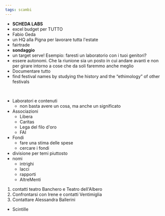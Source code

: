 ```yaml
---
tags: scambi
---
```

- **SCHEDA LABS**
- excel budget per TUTTO
- Fabio Geda
- un HQ alla Pigna per lavorare tutta l'estate
- fairtrade
- **sondaggio**
- un target serve! Esempio: faresti un laboratorio con i tuoi genitori?
- essere autonomi. Che la riunione sia un posto in cui andare avanti e non per girare intorno a cose che da soli faremmo anche meglio
- Documentare tutto
-   find festival names by studying the history and the “ethimology” of other festivals

<br>

- Laboratori e contenuti
	- non basta avere un cosa, ma anche un significato
- Associazioni
	- Libera
	- Caritas
	- Lega del filo d'oro
	- FAI
- Fondi
	- fare una stima delle spese
	- cercare i fondi
- divisione per temi piuttosto 
- nomi
	- intrighi
	- lacci
	- rapporti
	- AltreMenti
1. contatti teatro Banchero e Teatro dell'Albero
1. Confrontarsi con Irene e contatti Ventimiglia
1. Contattare Alessandra Ballerini
- Scintille
